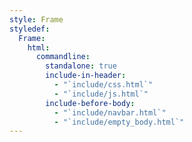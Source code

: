 ```yaml
---
style: Frame
styledef:
  Frame:
    html:
      commandline:
        standalone: true
        include-in-header:
          - "`include/css.html`"
          - "`include/js.html`"
        include-before-body:
          - "`include/navbar.html`"
          - "`include/empty_body.html`"
---
```

